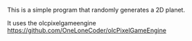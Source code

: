 This is a simple program that randomly generates a 2D planet.

It uses the olcpixelgameengine https://github.com/OneLoneCoder/olcPixelGameEngine



